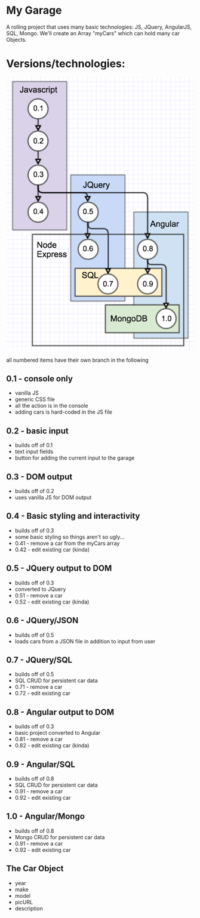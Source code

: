 My Garage
=========

A rolling project that uses many basic technologies: JS, JQuery, AngularJS, SQL, Mongo. We'll create an Array "myCars" which can hold many car Objects.

Versions/technologies:
=================================================================
![technologies by version](myGarage.png)

all numbered items have their own branch in the following

0.1 - console only
------------------
* vanilla JS
* generic CSS file
* all the action is in the console
* adding cars is hard-coded in the JS file

0.2 - basic input
-----------------
* builds off of 0.1
* text input fields
* button for adding the current input to the garage

0.3 - DOM output
----------------
* builds off of 0.2
* uses vanilla JS for DOM output

0.4 - Basic styling and interactivity
-------------------------------------
* builds off of 0.3
* some basic styling so things aren't so ugly...
* 0.41 - remove a car from the myCars array
* 0.42 - edit existing car (kinda)

0.5 - JQuery output to DOM
--------------------------
* builds off of 0.3
* converted to JQuery
* 0.51 - remove a car
* 0.52 - edit existing car (kinda)

0.6 - JQuery/JSON
----------------
* builds off of 0.5
* loads cars from a JSON file in addition to input from user

0.7 - JQuery/SQL
----------------
* builds off of 0.5
* SQL CRUD for persistent car data
* 0.71 - remove a car
* 0.72 - edit existing car

0.8 - Angular output to DOM
---------------------------
* builds off of 0.3
* basic project converted to Angular
* 0.81 - remove a car
* 0.82 - edit existing car (kinda)

0.9 - Angular/SQL
-----------------
* builds off of 0.8
* SQL CRUD for persistent car data
* 0.91 - remove a car
* 0.92 - edit existing car

1.0 - Angular/Mongo
-------------------
* builds off of 0.8
* Mongo CRUD for persistent car data
* 0.91 - remove a car
* 0.92 - edit existing car

The Car Object
--------------
* year
* make
* model
* picURL
* description
